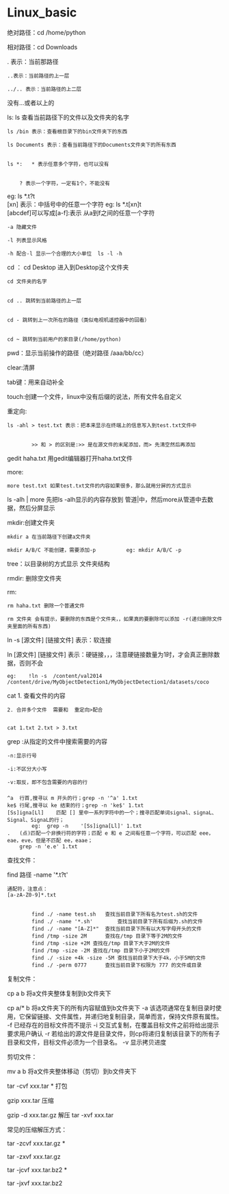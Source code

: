 # Linux_basic
绝对路径：cd /home/python

相对路径：cd Downloads

	
. 表示：当前那路径

	..表示：当前路径的上一层

	../.. 表示：当前路径的上二层

没有...或者以上的




ls:
	ls 查看当前路径下的文件以及文件夹的名字
	
	ls /bin 表示：查看根目录下的bin文件夹下的东西
	
	ls Documents 表示：查看当前路径下的Documents文件夹下的所有东西

	
	ls *:  	* 表示任意多个字符，也可以没有

			
		? 表示一个字符，一定有1个，不能没有

 eg: ls *.t?t				
		[xn] 表示：中括号中的任意一个字符
	eg: ls *.t[xn]t		
		[abcdef]可以写成[a-f]:表示 从a到f之间的任意一个字符

	
	-a 隐藏文件
	
	-l 列表显示风格
	
	-h 配合-l 显示一个合理的大小单位  ls -l -h

cd ：
	cd Desktop 进入到Desktop这个文件夹

	
	cd 文件夹的名字

	
	cd .. 跳转到当前路径的上一层

	
	cd - 跳转到上一次所在的路径（类似电视机遥控器中的回看）

	
	cd ~ 跳转到当前用户的家目录(/home/python)



pwd：显示当前操作的路径（绝对路径   /aaa/bb/cc）



clear:清屏

tab键：用来自动补全



touch:创建一个文件，linux中没有后缀的说法，所有文件名自定义



重定向:

	ls -ahl > test.txt 表示：把本来显示在终端上的信息写入到test.txt文件中

	
			>> 和 > 的区别是:>> 是在源文件的末尾添加，而> 先清空然后再添加



gedit haha.txt 用gedit编辑器打开haha.txt文件

more:

	more test.txt 如果test.txt文件的内容如果很多，那么就用分屏的方式显示

	

ls -alh | more 先把ls -alh显示的内容存放到 管道|中，然后more从管道中去数据，然后分屏显示




mkdir:创建文件夹

	
	mkdir a 在当前路径下创建a文件夹
	
	mkdir A/B/C 不能创建，需要添加-p          eg: mkdir A/B/C -p
     

tree：以目录树的方式显示 文件夹结构



rmdir: 删除空文件夹


rm:
	
	rm haha.txt 删除一个普通文件
	
	rm 文件夹 会有提示，要删除的东西是个文件夹，，如果真的要删除可以添加 -r(递归删除文件夹里面的所有东西)



ln -s [源文件] [链接文件] 表示：软连接

ln [源文件] [链接文件] 表示：硬链接，，，注意硬链接数量为1时，才会真正删除数据，否则不会



	eg:    !ln -s  /content/val2014   /content/drive/MyObjectDetection1/MyObjectDetection1/datasets/coco

cat 	1. 查看文件的内容
	
	2. 合并多个文件  需要和  重定向>配合

	
	cat 1.txt 2.txt > 3.txt



grep :从指定的文件中搜索需要的内容

	
	-n:显示行号
	
	-i:不区分大小写
	
	-v:取反，即不包含需要的内容的行
	
	^a	行首,搜寻以 m 开头的行；grep -n '^a' 1.txt
	ke$	行尾,搜寻以 ke 结束的行；grep -n 'ke$' 1.txt
	[Ss]igna[Ll]	匹配 [] 里中一系列字符中的一个；搜寻匹配单词signal、signaL、Signal、SignaL的行；
			eg:  grep -n 	'[Ss]igna[Ll]' 1.txt
	.	(点)匹配一个非换行符的字符；匹配 e 和 e 之间有任意一个字符，可以匹配 eee，eae，eve，但是不匹配 ee，eaae；
		grep -n 'e.e' 1.txt


查找文件：

find 路径 -name '*.t?t'


	通配符，注意点：
	[a-zA-Z0-9]*.txt


			find ./ -name test.sh	查找当前目录下所有名为test.sh的文件
			find ./ -name '*.sh'		查找当前目录下所有后缀为.sh的文件
			find ./ -name "[A-Z]*"	查找当前目录下所有以大写字母开头的文件
			find /tmp -size 2M		查找在/tmp 目录下等于2M的文件
			find /tmp -size +2M	查找在/tmp 目录下大于2M的文件
			find /tmp -size -2M	查找在/tmp 目录下小于2M的文件
			find ./ -size +4k -size -5M	查找当前目录下大于4k，小于5M的文件
			find ./ -perm 0777		查找当前目录下权限为 777 的文件或目录

复制文件：

cp a b 将a文件夹整体复制到b文件夹下
	
cp a/* b 将a文件夹下的所有内容赋值到b文件夹下
	-a	该选项通常在复制目录时使用，它保留链接、文件属性，并递归地复制目录，简单而言，保持文件原有属性。
	-f	已经存在的目标文件而不提示
	-i	交互式复制，在覆盖目标文件之前将给出提示要求用户确认
	-r	若给出的源文件是目录文件，则cp将递归复制该目录下的所有子目录和文件，目标文件必须为一个目录名。
	-v	显示拷贝进度



剪切文件：
	
mv a b 将a文件夹整体移动（剪切）到b文件夹下





tar -cvf xxx.tar * 打包

gzip xxx.tar 压缩


gzip -d xxx.tar.gz
  解压
tar -xvf xxx.tar



常见的压缩解压方式：


tar -zcvf xxx.tar.gz *

tar -zxvf xxx.tar.gz



tar -jcvf xxx.tar.bz2 *

tar -jxvf xxx.tar.bz2



	
